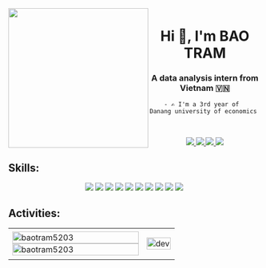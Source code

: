 <img align="left" width="280" src="https://cdn.pixabay.com/animation/2023/06/13/15/13/15-13-17-95_512.gif">
<h1 align="center">Hi 👋, I'm BAO TRAM</h1>
<p align="center">
  <h3 align="center">A data analysis intern from Vietnam 🇻🇳 </h3>
</p>


        - ✍ I'm a 3rd year of Danang university of economics

<br />

<p align="center">
  <a href="[https://linkedin.com/in/tien-nhm](https://www.linkedin.com/in/tram-nguyen-bao-0b6748222)" target="_blank">
    <img src="https://img.icons8.com/fluent/48/000000/linkedin.png"/>
  </a>
  <a href="https://www.facebook.com/tram.nguyenbao.5203" alt="Facebook">
    <img src="https://img.icons8.com/fluent/48/000000/facebook-new.png" target="_blank" />
  </a> 
  <a href="https://github.com/baotram5203" alt="Github">
    <img src="https://img.icons8.com/fluent/48/000000/github.png"/>
  </a> 
  <a href="mailto:tramnguyenbao5203@gmail.com" alt="Email">
    <img src="https://img.icons8.com/fluent/48/000000/mailing.png"/> 
  </a>
</p>

## Skills:
<p align="center">
  <img src="https://img.icons8.com/color/48/000000/microsoft-sql-server.png"/>
  <img src="https://img.icons8.com/color/48/000000/mysql-logo.png"/>
  <img src="https://img.icons8.com/color/48/python--v1.png"/>
  <img src="https://img.icons8.com/nolan/64/c-sharp-logo.png"/>
  <img src="https://img.icons8.com/color/48/000000/git.png"/>
  <img src="https://img.icons8.com/color/48/000000/github-2.png"/>
  <img src="https://img.icons8.com/color/48/000000/visual-studio-code-2019.png"/>
  <img src="https://img.icons8.com/color/48/html-5.png">
  <img src="https://img.icons8.com/color/48/000000/css3.png">
  <img src="https://img.icons8.com/fluency/48/figma.png" />
</p>

## Activities:

<table style="width:100%;">
  <tr>
    <td>
      <img src="https://github-readme-stats.vercel.app/api/top-langs/?username=baotram5203&bg_color=FFFFFF00&text_color=179fa3&layout=compact&hide=CSS&langs_count=10&custom_title=Top%20ngôn%20ngữ%20được%20dùng" alt="baotram5203" width="100%"/>
      <img src="https://github-readme-stats.vercel.app/api?username=baotram5203&bg_color=FFFFFF00&text_color=179fa3&show_icons=true&count_private=true&include_all_commits=true&custom_title=Hoạt%20động%20trên%20Github" alt="baotram5203" width="100%"/>
    </td>
    <td>
      <p align="center"> 
        <img src="https://cdn.dribbble.com/users/1059583/screenshots/4171367/coding-freak.gif" alt="dev" width="100%"/>
      </p>
    </td>
  </tr>
</table>
